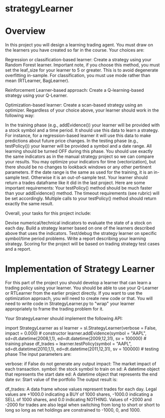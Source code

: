 # strategyLearner
# Overview
In this project you will design a learning trading agent. You must draw on the learners you have created so far in the course. Your choices are:

Regression or classification-based learner: Create a strategy using your Random Forest learner. Important note, if you choose this method, you must set the leaf_size for your learner to 5 or greater. This is to avoid degenerate overfitting in-sample. For classification, you must use mode rather than mean (RTLearner, BagLearner).

Reinforcement Learner-based approach: Create a Q-learning-based strategy using your Q-Learner. 

Optimization-based learner: Create a scan-based strategy using an optimizer.
Regardless of your choice above, your learner should work in the following way:

In the training phase (e.g., addEvidence()) your learner will be provided with a stock symbol and a time period. It should use this data to learn a strategy. For instance, for a regression-based learner it will use this data to make predictions about future price changes.
In the testing phase (e.g., testPolicy()) your learner will be provided a symbol and a date range. All learning should be turned OFF during this phase.
You should use exactly the same indicators as in the manual strategy project so we can compare your results. You may optimize your indicators for time (vectorization), but there should be no changes to lookback windows or any other pertinent parameters.
If the date range is the same as used for the training, it is an in-sample test. Otherwise it is an out-of-sample test. Your learner should return a trades dataframe like it did in the last project. Here are some important requirements: Your testPolicy() method should be much faster than your addEvidence() method. The timeout requirements (see rubric) will be set accordingly. Multiple calls to your testPolicy() method should return exactly the same result.

Overall, your tasks for this project include:

Devise numerical/technical indicators to evaluate the state of a stock on each day.
Build a strategy learner based on one of the learners described above that uses the indicators.
Test/debug the strategy learner on specific symbol/time period problems.
Write a report describing your learning strategy.
Scoring for the project will be based on trading strategy test cases and a report.


# Implementation of Strategy Learner

For this part of the project you should develop a learner that can learn a trading policy using your learner. You should be able to use your Q-Learner or RTLearner from the earlier project directly. If you want to use the optimization approach, you will need to create new code or that. You will need to write code in StrategyLearner.py to "wrap" your learner appropriately to frame the trading problem for it.

Your StrategyLearner should implement the following API:

import StrategyLearner as sl
learner = sl.StrategyLearner(verbose = False, impact = 0.000) # constructor
learner.addEvidence(symbol = "AAPL", sd=dt.datetime(2008,1,1), ed=dt.datetime(2009,12,31), sv = 100000) # training phase
df_trades = learner.testPolicy(symbol = "AAPL", sd=dt.datetime(2010,1,1), ed=dt.datetime(2011,12,31), sv = 100000) # testing phase
The input parameters are:

verbose: if False do not generate any output
impact: The market impact of each transaction.
symbol: the stock symbol to train on
sd: A datetime object that represents the start date
ed: A datetime object that represents the end date
sv: Start value of the portfolio
The output result is:

df_trades: A data frame whose values represent trades for each day. Legal values are +1000.0 indicating a BUY of 1000 shares, -1000.0 indicating a SELL of 1000 shares, and 0.0 indicating NOTHING. Values of +2000 and -2000 for trades are also legal when switching from long to short or short to long so long as net holdings are constrained to -1000, 0, and 1000.
